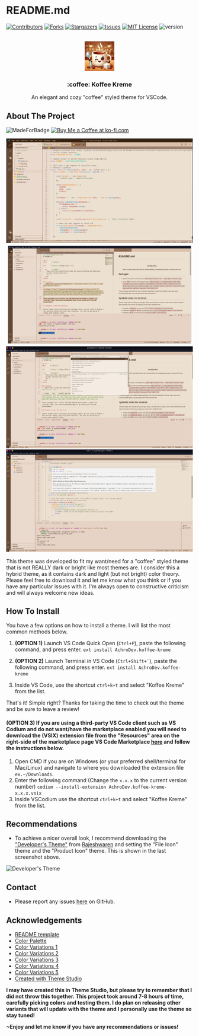 <a name="readme-top"></a>
# README.md

[![Contributors][contributors-shield]][contributors-url]
[![Forks][forks-shield]][forks-url]
[![Stargazers][stars-shield]][stars-url]
[![Issues][issues-shield]][issues-url]
[![MIT License][license-shield]][license-url]
![version](https://img.shields.io/badge/version-0.6.0-green)

<!-- PROJECT LOGO -->
<br />
<div align="center">
  <a href="https://github.com/AchroDev/koffee-kreme">
    <img src="images/logo.png" alt="Logo" width="80" height="80">
  </a>

<h3 align="center"> :coffee: Koffee Kreme</h3>

  <p align="center">
    An elegant and cozy "coffee" styled theme for VSCode.
    <br />
  </p>
</div>

<!-- ABOUT THE PROJECT -->
## About The Project
![MadeForBadge](https://img.shields.io/badge/Made%20for-VSCode-1f425f.svg)
<a href='https://ko-fi.com/R6R3WKVOY' target='_blank'><img height='36' style='border:0px;height:36px;' src='https://storage.ko-fi.com/cdn/kofi3.png?v=3' border='0' alt='Buy Me a Coffee at ko-fi.com' />
</a>

![Koffee Kreme Screen Shot 1](/images/screenshot.png)
![Koffee Kreme Screen Shot 2](/images/screenshot2.png)
![Koffee Kreme Screen Shot 3](/images/screenshot3.png)
![Koffee Kreme Screen Shot 4](/images/screenshot4.png)

<p>
    This theme was developed to fit my want/need for a "coffee" styled theme that is not REALLY dark or bright like most themes are. I consider this a hybrid theme, as it contains dark and light (but not bright) color theory. Please feel free to download it and let me know what you think or if you have any particular issues with it. I'm always open to constructive criticism and will always welcome new ideas.
</p>


<!-- Uncomment the line below if you need the "back up to top" button. -->
<!-- <p align="right">(<a href="#readme-top">back to top</a>)</p> -->


<!-- HOW TO INSTALL -->
## How To Install
You have a few options on how to install a theme. I will list the most common methods below.

1. **(OPTION 1)** Launch VS Code Quick Open (<code>Ctrl+P</code>), paste the following command, and press enter.
``` ext install AchroDev.koffee-kreme ```

2. **(OPTION 2)** Launch Terminal in VS Code (<code>Ctrl+Shift+`</code>), paste the following command, and press enter.
``` ext install AchroDev.koffee-kreme ```

3. Inside VS Code, use the shortcut ```ctrl+k+t``` and select "Koffee Kreme" from the list.

That's it! Simple right? Thanks for taking the time to check out the theme and be sure to leave a review!

#### **(OPTION 3)** If you are using a third-party VS Code client such as VS Codium and do not want/have the marketplace enabled you will need to download the (VSIX) extension file from the "Resources" area on the right-side of the marketplace page VS Code Marketplace [here](https://marketplace.visualstudio.com/items?itemName=AchroDev.koffee-kreme) and follow the instructions below.

1. Open CMD if you are on Windows (or your preferred shell/terminal for Mac/Linux) and navigate to where you downloaded the extension file ```ex.~/Downloads```.
2. Enter the following command (Change the ```x.x.x``` to the current version number) ```codium --install-extension AchroDev.koffee-kreme-x.x.x.vsix```
3. Inside VSCodium use the shortcut ```ctrl+k+t``` and select "Koffee Kreme" from the list.

<!--Recommendations-->
## Recommendations
- To achieve a nicer overall look, I recommend downloading the ["Developer's Theme"](https://marketplace.visualstudio.com/items?itemName=Rajeshwaran.developer-theme-dark) from [Rajeshwaren](https://github.com/Rajeshwaran2001/) and setting the "File Icon" theme and the "Product Icon" theme. This is shown in the last screenshot above.

![Developer's Theme](/images/screenshot5.png)

<!-- CONTACT -->
## Contact
- Please report any issues [here](https://github.com/AchroDev/koffee-kreme/issues) on GitHub.


<!-- ACKNOWLEDGEMENTS -->
## Acknowledgements
* [README template](https://github.com/othneildrew/Best-README-Template)
* [Color Palette](https://www.color-hex.com/color-palette/30023)
* [Color Variations 1](https://colorkit.co/color/6f4e37/)
* [Color Variations 2](https://colorkit.co/color/ece0d1/)
* [Color Variations 3](https://colorkit.co/color/634832/)
* [Color Variations 4](https://colorkit.co/color/dbc1ac/)
* [Color Variations 5](https://colorkit.co/color/967259/)
* [Created with Theme Studio](https://themes.vscode.one/theme/Achro/0EdEmp6f)

**I may have created this in Theme Studio, but please try to remember that I did not throw this together. This project took around 7-8 hours of time, carefully picking colors and testing them. I do plan on releasing other variants that will update with the theme and I personally use the theme so stay tuned!**

**~Enjoy and let me know if you have any recommendations or issues!**
<!-- MARKDOWN LINKS & IMAGES -->
<!-- https://www.markdownguide.org/basic-syntax/#reference-style-links -->
[contributors-shield]: https://img.shields.io/github/contributors/AchroDev/AchroDev.svg?style=for-the-badge
[contributors-url]: https://github.com/AchroDev/koffee-kreme/graphs/contributors
[forks-shield]: https://img.shields.io/github/forks/AchroDev/AchroDev.svg?style=for-the-badge
[forks-url]: https://github.com/AchroDev/koffee-kreme/network/members
[stars-shield]: https://img.shields.io/github/stars/AchroDev/AchroDev.svg?style=for-the-badge
[stars-url]: https://github.com/AchroDev/koffee-kreme/stargazers
[issues-shield]: https://img.shields.io/github/issues/AchroDev/AchroDev.svg?style=for-the-badge
[issues-url]: https://github.com/AchroDev/koffee-kreme/issues
[license-shield]: https://img.shields.io/github/license/AchroDev/AchroDev.svg?style=for-the-badge
[license-url]: https://github.com/AchroDev/koffee-kreme/blob/main/LICENSE.txt
